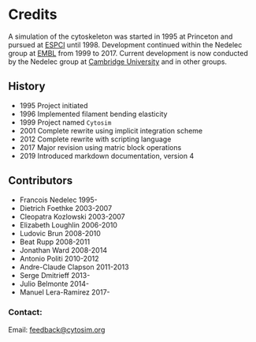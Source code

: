 # Credits

A simulation of the cytoskeleton was started in 1995 at Princeton and pursued at [ESPCI](http://www.espci.fr) until 1998. Development continued within the Nedelec group at [EMBL](http://www.embl.org) from 1999 to 2017. Current  development is now conducted by the Nedelec group at [Cambridge University](http://www.cam.ac.uk) and in other groups.  

## History

- 1995 Project initiated
- 1996 Implemented filament bending elasticity
- 1999 Project named `Cytosim`
- 2001 Complete rewrite using implicit integration scheme
- 2012 Complete rewrite with scripting language
- 2017 Major revision using matric block operations
- 2019 Introduced markdown documentation, version 4
  

## Contributors
 
- Francois Nedelec        1995-  
- Dietrich Foethke        2003-2007  
- Cleopatra Kozlowski     2003-2007  
- Elizabeth Loughlin      2006-2010  
- Ludovic Brun            2008-2010  
- Beat Rupp               2008-2011  
- Jonathan Ward           2008-2014  
- Antonio Politi          2010-2012  
- Andre-Claude Clapson    2011-2013  
- Serge Dmitrieff         2013-  
- Julio Belmonte          2014-  
- Manuel Lera-Ramirez     2017-

### Contact:
 
 Email: feedback@cytosim.org  
 
 
 


